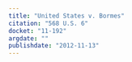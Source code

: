 ```yaml
---
title: "United States v. Bormes"
citation: "568 U.S. 6"
docket: "11-192"
argdate: ""
publishdate: "2012-11-13"
---
```

